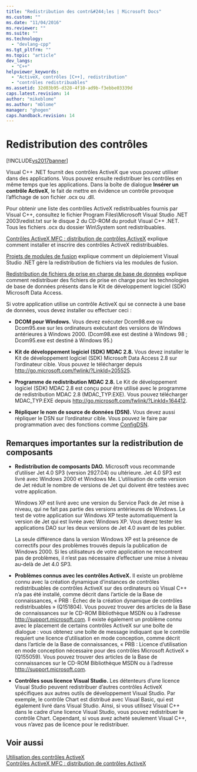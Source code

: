 ```yaml
---
title: "Redistribution des contr&#244;les | Microsoft Docs"
ms.custom: ""
ms.date: "11/04/2016"
ms.reviewer: ""
ms.suite: ""
ms.technology: 
  - "devlang-cpp"
ms.tgt_pltfrm: ""
ms.topic: "article"
dev_langs: 
  - "C++"
helpviewer_keywords: 
  - "ActiveX, contrôles [C++], redistribution"
  - "contrôles redistribuables"
ms.assetid: 32d03b95-d328-4f10-ad9b-f3ebbe03339d
caps.latest.revision: 14
author: "mikeblome"
ms.author: "mblome"
manager: "ghogen"
caps.handback.revision: 14
---
```

# Redistribution des contr&#244;les
[!INCLUDE[vs2017banner](../../assembler/inline/includes/vs2017banner.md)]

Visual C\+\+ .NET fournit des contrôles ActiveX que vous pouvez utiliser dans des applications. Vous pouvez ensuite redistribuer les contrôles en même temps que les applications. Dans la boîte de dialogue **Insérer un contrôle ActiveX**, le fait de mettre en évidence un contrôle provoque l’affichage de son fichier .ocx ou .dll.  
  
 Pour obtenir une liste des contrôles ActiveX redistribuables fournis par Visual C\+\+, consultez le fichier Program Files\\Microsoft Visual Studio .NET 2003\\redist.txt sur le disque 2 du CD\-ROM du produit Visual C\+\+ .NET. Tous les fichiers .ocx du dossier Win\\System sont redistribuables.  
  
 [Contrôles ActiveX MFC : distribution de contrôles ActiveX](../../mfc/mfc-activex-controls-distributing-activex-controls.md) explique comment installer et inscrire des contrôles ActiveX redistribuables.  
  
 [Projets de modules de fusion](http://msdn.microsoft.com/fr-fr/e92e4f85-fba5-45ee-a432-892a956daeb9) explique comment un déploiement Visual Studio .NET gère la redistribution de fichiers via les modules de fusion.  
  
 [Redistribution de fichiers de prise en charge de base de données](../../ide/redistributing-database-support-files.md) explique comment redistribuer des fichiers de prise en charge pour les technologies de base de données présents dans le Kit de développement logiciel \(SDK\) Microsoft Data Access.  
  
 Si votre application utilise un contrôle ActiveX qui se connecte à une base de données, vous devez installer ou effectuer ceci :  
  
-   **DCOM pour Windows.** Vous devez exécuter Dcom98.exe ou Dcom95.exe sur les ordinateurs exécutant des versions de Windows antérieures à Windows 2000. \(Dcom98.exe est destiné à Windows 98 ; Dcom95.exe est destiné à Windows 95.\)  
  
-   **Kit de développement logiciel \(SDK\) MDAC 2.8.** Vous devez installer le Kit de développement logiciel \(SDK\) Microsoft Data Access 2.8 sur l’ordinateur cible. Vous pouvez le télécharger depuis [http:\/\/go.microsoft.com\/fwlink\/?LinkId\=205525](http://go.microsoft.com/fwlink/?LinkId=205525).  
  
-   **Programme de redistribution MDAC 2.8.** Le Kit de développement logiciel \(SDK\) MDAC 2.8 est conçu pour être utilisé avec le programme de redistribution MDAC 2.8 \(MDAC\_TYP.EXE\). Vous pouvez télécharger MDAC\_TYP.EXE depuis [http:\/\/go.microsoft.com\/fwlink\/?LinkId\=164412](http://go.microsoft.com/fwlink/?LinkId=164412).  
  
-   **Répliquer le nom de source de données \(DSN\).** Vous devez aussi répliquer le DSN sur l’ordinateur cible. Vous pouvez le faire par programmation avec des fonctions comme [ConfigDSN](https://msdn.microsoft.com/en-us/library/ms709275.aspx).  
  
## Remarques importantes sur la redistribution de composants  
  
-   **Redistribution de composants DAO.** Microsoft vous recommande d’utiliser Jet 4.0 SP3 \(version 2927.04\) ou ultérieure. Jet 4.0 SP3 est livré avec Windows 2000 et Windows Me. L’utilisation de cette version de Jet réduit le nombre de versions de Jet qui doivent être testées avec votre application.  
  
     Windows XP est livré avec une version du Service Pack de Jet mise à niveau, qui ne fait pas partie des versions antérieures de Windows. Le test de votre application sur Windows XP teste automatiquement la version de Jet qui est livrée avec Windows XP. Vous devez tester les applications DAO sur les deux versions de Jet 4.0 avant de les publier.  
  
     La seule différence dans la version Windows XP est la présence de correctifs pour des problèmes trouvés depuis la publication de Windows 2000. Si les utilisateurs de votre application ne rencontrent pas de problèmes, il n’est pas nécessaire d’effectuer une mise à niveau au\-delà de Jet 4.0 SP3.  
  
-   **Problèmes connus avec les contrôles ActiveX.** Il existe un problème connu avec la création dynamique d’instances de contrôles redistribuables de contrôles ActiveX sur des ordinateurs où Visual C\+\+ n’a pas été installé, comme décrit dans l’article de la Base de connaissances, « PRB : Échec de la création dynamique de contrôles redistribuables » \(Q151804\). Vous pouvez trouver des articles de la Base de connaissances sur le CD\-ROM Bibliothèque MSDN ou à l’adresse [http:\/\/support.microsoft.com](http://support.microsoft.com). Il existe également un problème connu avec le placement de certains contrôles ActiveX sur une boîte de dialogue : vous obtenez une boîte de message indiquant que le contrôle requiert une licence d’utilisation en mode conception, comme décrit dans l’article de la Base de connaissances, « PRB : Licence d’utilisation en mode conception nécessaire pour des contrôles Microsoft ActiveX » \(Q155059\). Vous pouvez trouver des articles de la Base de connaissances sur le CD\-ROM Bibliothèque MSDN ou à l’adresse [http:\/\/support.microsoft.com](http://support.microsoft.com).  
  
-   **Contrôles sous licence Visual Studio.** Les détenteurs d’une licence Visual Studio peuvent redistribuer d’autres contrôles ActiveX spécifiques aux autres outils de développement Visual Studio. Par exemple, le contrôle Chart est distribué avec Visual Basic, qui est également livré dans Visual Studio. Ainsi, si vous utilisez Visual C\+\+ dans le cadre d’une licence Visual Studio, vous pouvez redistribuer le contrôle Chart. Cependant, si vous avez acheté seulement Visual C\+\+, vous n’avez pas de licence pour le redistribuer.  
  
## Voir aussi  
 [Utilisation des contrôles ActiveX](../../data/ado-rdo/using-activex-controls.md)   
 [Contrôles ActiveX MFC : distribution de contrôles ActiveX](../../mfc/mfc-activex-controls-distributing-activex-controls.md)